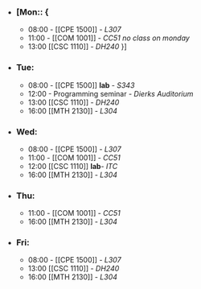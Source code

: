 - ### [Mon:: {
	- 08:00 - [[CPE 1500]] - *L307*
	- 11:00 - [[COM 1001]] - *CC51* *no class on monday*
	- 13:00 [[CSC 1110]] - *DH240* }]
- ### Tue:
	- 08:00 - [[CPE 1500]] **lab** - *S343*
	- 12:00 - Programming seminar - *Dierks Auditorium*
	- 13:00 [[CSC 1110]] - *DH240*
	- 16:00 [[MTH 2130]] - *L304*
- ### Wed:
	- 08:00 - [[CPE 1500]]  - *L307*
	- 11:00 - [[COM 1001]] - *CC51*
	- 12:00 [[CSC 1110]] **lab**- *ITC*
	- 16:00 [[MTH 2130]] - *L304*
- ### Thu:
	- 11:00 - [[COM 1001]] - *CC51*
	- 16:00 [[MTH 2130]] - *L304*
- ### Fri:
	- 08:00 - [[CPE 1500]]  - *L307*
	- 13:00 [[CSC 1110]] - *DH240*
	- 16:00 [[MTH 2130]] - *L304*